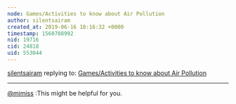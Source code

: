 ```yaml
---
node: Games/Activities to know about Air Pollution
author: silentsairam
created_at: 2019-06-16 18:16:32 +0000
timestamp: 1560708992
nid: 19716
cid: 24818
uid: 553044
---
```




[silentsairam](../profile/silentsairam) replying to: [Games/Activities to know about Air Pollution](../notes/silentsairam/06-16-2019/games-activities-to-know-about-air-pollution)

----
[@mimiss](/profile/mimiss) :This might be helpful for you.